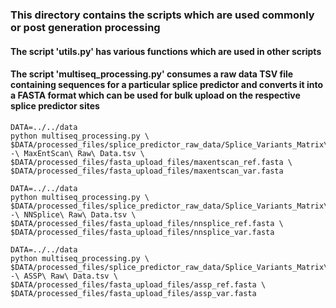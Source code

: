 ### This directory contains the scripts which are used commonly or post generation processing

#### The script 'utils.py' has various functions which are used in other scripts


#### The script 'multiseq_processing.py' consumes a raw data TSV file containing sequences for a particular splice predictor and converts it into a FASTA format which can be used for bulk upload on the respective splice predictor sites

	DATA=../../data
	python multiseq_processing.py \
	$DATA/processed_files/splice_predictor_raw_data/Splice_Variants_Matrix\ -\ MaxEntScan\ Raw\ Data.tsv \
	$DATA/processed_files/fasta_upload_files/maxentscan_ref.fasta \
	$DATA/processed_files/fasta_upload_files/maxentscan_var.fasta

	DATA=../../data
	python multiseq_processing.py \
	$DATA/processed_files/splice_predictor_raw_data/Splice_Variants_Matrix\ -\ NNSplice\ Raw\ Data.tsv \
	$DATA/processed_files/fasta_upload_files/nnsplice_ref.fasta \
	$DATA/processed_files/fasta_upload_files/nnsplice_var.fasta

	DATA=../../data
	python multiseq_processing.py \
	$DATA/processed_files/splice_predictor_raw_data/Splice_Variants_Matrix\ -\ ASSP\ Raw\ Data.tsv \
	$DATA/processed_files/fasta_upload_files/assp_ref.fasta \
	$DATA/processed_files/fasta_upload_files/assp_var.fasta

